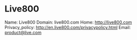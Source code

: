 
# Live800

Name: Live800
Domain: live800.com
Home: http://live800.com
Privacy_policy: http://en.live800.com/privacypolicy.html
Email: product@live.com
